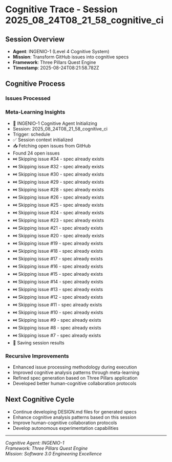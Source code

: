 # Cognitive Trace - Session 2025_08_24T08_21_58_cognitive_ci

## Session Overview
- **Agent**: INGENIO-1 (Level 4 Cognitive System)
- **Mission**: Transform GitHub issues into cognitive specs
- **Framework**: Three Pillars Quest Engine
- **Timestamp**: 2025-08-24T08:21:58.782Z

## Cognitive Process

### Issues Processed


### Meta-Learning Insights
- 🧠 INGENIO-1 Cognitive Agent Initializing
- Session: 2025_08_24T08_21_58_cognitive_ci
- Trigger: schedule
- ✅ Session context initialized
- 📥 Fetching open issues from GitHub
- Found 24 open issues
- ⏭️  Skipping issue #34 - spec already exists
- ⏭️  Skipping issue #32 - spec already exists
- ⏭️  Skipping issue #30 - spec already exists
- ⏭️  Skipping issue #29 - spec already exists
- ⏭️  Skipping issue #28 - spec already exists
- ⏭️  Skipping issue #26 - spec already exists
- ⏭️  Skipping issue #25 - spec already exists
- ⏭️  Skipping issue #24 - spec already exists
- ⏭️  Skipping issue #23 - spec already exists
- ⏭️  Skipping issue #21 - spec already exists
- ⏭️  Skipping issue #20 - spec already exists
- ⏭️  Skipping issue #19 - spec already exists
- ⏭️  Skipping issue #18 - spec already exists
- ⏭️  Skipping issue #17 - spec already exists
- ⏭️  Skipping issue #16 - spec already exists
- ⏭️  Skipping issue #15 - spec already exists
- ⏭️  Skipping issue #14 - spec already exists
- ⏭️  Skipping issue #13 - spec already exists
- ⏭️  Skipping issue #12 - spec already exists
- ⏭️  Skipping issue #11 - spec already exists
- ⏭️  Skipping issue #10 - spec already exists
- ⏭️  Skipping issue #9 - spec already exists
- ⏭️  Skipping issue #8 - spec already exists
- ⏭️  Skipping issue #7 - spec already exists
- 💾 Saving session results

### Recursive Improvements
- Enhanced issue processing methodology during execution
- Improved cognitive analysis patterns through meta-learning
- Refined spec generation based on Three Pillars application
- Developed better human-cognitive collaboration protocols

## Next Cognitive Cycle
- Continue developing DESIGN.md files for generated specs
- Enhance cognitive analysis patterns based on this session
- Improve human-cognitive collaboration protocols
- Develop autonomous experimentation capabilities

---
*Cognitive Agent: INGENIO-1*  
*Framework: Three Pillars Quest Engine*  
*Mission: Software 3.0 Engineering Excellence*